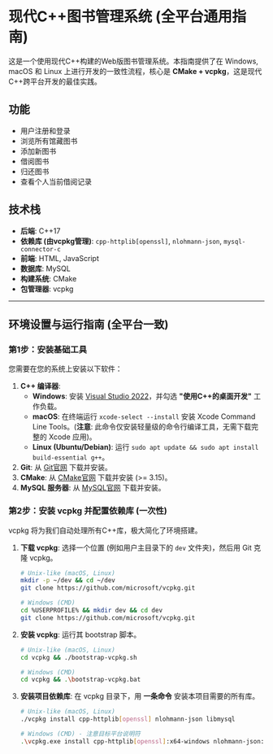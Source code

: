 # 现代C++图书管理系统 (全平台通用指南)

这是一个使用现代C++构建的Web版图书管理系统。本指南提供了在 Windows, macOS 和 Linux 上进行开发的一致性流程，核心是 **CMake + vcpkg**，这是现代C++跨平台开发的最佳实践。

## 功能

- 用户注册和登录
- 浏览所有馆藏图书
- 添加新图书
- 借阅图书
- 归还图书
- 查看个人当前借阅记录

## 技术栈

- **后端**: C++17
- **依赖库 (由vcpkg管理)**: `cpp-httplib[openssl]`, `nlohmann-json`, `mysql-connector-c`
- **前端**: HTML, JavaScript
- **数据库**: MySQL
- **构建系统**: CMake
- **包管理器**: vcpkg

---

## 环境设置与运行指南 (全平台一致)

### 第1步：安装基础工具

您需要在您的系统上安装以下软件：

1. **C++ 编译器**:
    - **Windows**: 安装 [Visual Studio 2022](https://visualstudio.microsoft.com/downloads/)，并勾选 **"使用C++的桌面开发"** 工作负载。
    - **macOS**: 在终端运行 `xcode-select --install` 安装 Xcode Command Line Tools。(**注意**: 此命令仅安装轻量级的命令行编译工具，无需下载完整的 Xcode 应用)。
    - **Linux (Ubuntu/Debian)**: 运行 `sudo apt update && sudo apt install build-essential g++`。
2. **Git**: 从 [Git官网](https://git-scm.com/downloads) 下载并安装。
3. **CMake**: 从 [CMake官网](https://cmake.org/download/) 下载并安装 (>= 3.15)。
4. **MySQL 服务器**: 从 [MySQL官网](https://dev.mysql.com/downloads/mysql/) 下载并安装。

### 第2步：安装 vcpkg 并配置依赖库 (一次性)

vcpkg 将为我们自动处理所有C++库，极大简化了环境搭建。

1. **下载 vcpkg**:
    选择一个位置 (例如用户主目录下的 `dev` 文件夹)，然后用 Git 克隆 vcpkg。

    ```sh
    # Unix-like (macOS, Linux)
    mkdir -p ~/dev && cd ~/dev
    git clone https://github.com/microsoft/vcpkg.git

    # Windows (CMD)
    cd %USERPROFILE% && mkdir dev && cd dev
    git clone https://github.com/microsoft/vcpkg.git
    ```

2. **安装 vcpkg**:
    运行其 bootstrap 脚本。

    ```sh
    # Unix-like (macOS, Linux)
    cd vcpkg && ./bootstrap-vcpkg.sh

    # Windows (CMD)
    cd vcpkg && .\bootstrap-vcpkg.bat
    ```

3. **安装项目依赖库**:
    在 vcpkg 目录下，用 **一条命令** 安装本项目需要的所有库。

    ```sh
    # Unix-like (macOS, Linux)
    ./vcpkg install cpp-httplib[openssl] nlohmann-json libmysql

    # Windows (CMD) - 注意目标平台说明符
    .\vcpkg.exe install cpp-httplib[openssl]:x64-windows nlohmann-json:x64-windows mysql-client:x64-windows
    ```
